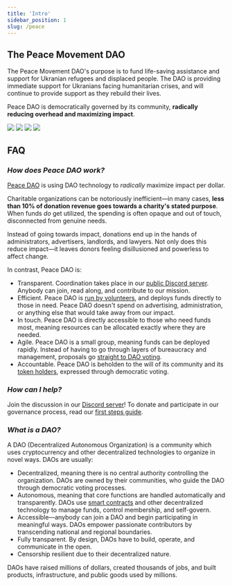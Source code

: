 ```yaml
---
title: 'Intro'
sidebar_position: 1
slug: /peace
---
```


## The Peace Movement DAO

The Peace Movement DAO's purpose is to fund life-saving assistance and support for Ukranian refugees and displaced people. The DAO is providing immediate support for Ukranians facing humanitarian crises, and will continue to provide support as they rebuild their lives.

Peace DAO is democratically governed by its community, **radically reducing overhead and maximizing impact**.

<div style={{display: "flex", flexDirection: "row", flexWrap: "wrap", gap: "40px", width: "inherit"}}>
<img src="/img/peace/blue/card.svg" style={{flex: 1, maxWidth: "150px", display: "block", height: "auto"}} />
<img src="/img/peace/pink/card.svg" style={{flex: 1, maxWidth: "150px", display: "block", height: "auto"}} />
<img src="/img/peace/green/card.svg" style={{flex: 1, maxWidth: "150px", display: "block", height: "auto"}} />
<img src="/img/peace/white/card.svg" style={{flex: 1, maxWidth: "150px", display: "block", height: "auto"}} />
</div>

## FAQ

### _How does Peace DAO work?_

[Peace DAO](https://peace.move.xyz/) is using DAO technology to _radically_ maximize impact per dollar.

Charitable organizations can be notoriously inefficient—in many cases, **less than 10% of donation revenue goes towards a charity's stated purpose**. When funds _do_ get utilized, the spending is often opaque and out of touch, disconnected from genuine needs.

Instead of going towards impact, donations end up in the hands of administrators, advertisers, landlords, and lawyers. Not only does this reduce impact—it leaves donors feeling disillusioned and powerless to affect change.

In contrast, Peace DAO is:

- Transparent. Coordination takes place in our [public Discord server](https://discord.gg/movexyz). Anybody can join, read along, and contribute to our mission.
- Efficient. Peace DAO is [run by volunteers](https://juicebox.money/#/p/peace), and deploys funds directly to those in need. Peace DAO doesn't spend on advertising, administration, or anything else that would take away from our impact.
- In touch. Peace DAO is directly accessible to those who need funds most, meaning resources can be allocated exactly where they are needed.
- Agile. Peace DAO is a small group, meaning funds can be deployed rapidly. Instead of having to go through layers of bureaucracy and management, proposals go [straight to DAO voting](join).
- Accountable. Peace DAO is beholden to the will of its community and its [token holders](https://juicebox.money/#/p/peace), expressed through democratic voting.

### _How can I help?_

Join the discussion in our [Discord server](https://discord.gg/movexyz)! To donate and participate in our governance process, read our [first steps guide](donate).

### _What is a DAO?_

A DAO (Decentralized Autonomous Organization) is a community which uses cryptocurrency and other decentralized technologies to organize in novel ways. DAOs are usually:

- Decentralized, meaning there is no central authority controlling the organization. DAOs are owned by their communities, who guide the DAO through democratic voting processes.
- Autonomous, meaning that core functions are handled automatically and transparently. DAOs use [smart contracts](https://ethereum.org/en/smart-contracts/) and other decentralized technology to manage funds, control membership, and self-govern.
- Accessible—anybody can join a DAO and begin participating in meaningful ways. DAOs empower passionate contributors by transcending national and regional boundaries.
- Fully transparent. By design, DAOs have to build, operate, and communicate in the open.
- Censorship resilient due to their decentralized nature.

DAOs have raised millions of dollars, created thousands of jobs, and built products, infrastructure, and public goods used by millions.
